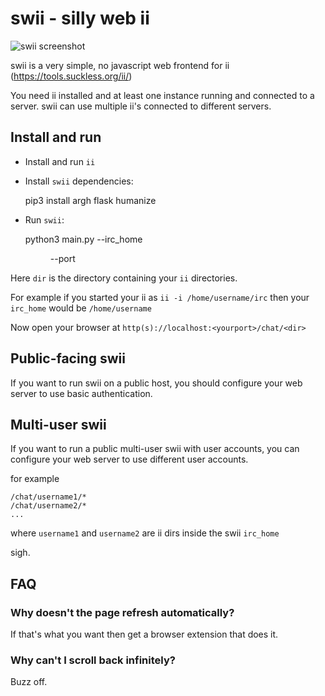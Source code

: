 # swii - silly web ii

![swii screenshot](https://i.imgur.com/dOWjWrt.png)

swii is a very simple, no javascript web frontend for ii (https://tools.suckless.org/ii/)

You need ii installed and at least one instance running and connected to a server. swii can use multiple ii's connected to different servers.

## Install and run

- Install and run `ii`

- Install `swii` dependencies:

    pip3 install argh flask humanize

- Run `swii`:

    python3 main.py --irc_home <dir> --port <port>

Here `dir` is the directory containing your `ii` directories.

For example if you started your ii as `ii -i /home/username/irc` then your `irc_home` would be `/home/username`

Now open your browser at `http(s)://localhost:<yourport>/chat/<dir>`

## Public-facing swii

If you want to run swii on a public host, you should configure your web server to use basic authentication.

## Multi-user swii

If you want to run a public multi-user swii with user accounts, you can configure your web server to use different user accounts.

for example

    /chat/username1/*
    /chat/username2/*
    ...

where `username1` and `username2` are ii dirs inside the swii `irc_home`

sigh.

## FAQ

### Why doesn't the page refresh automatically?

If that's what you want then get a browser extension that does it.

### Why can't I scroll back infinitely?

Buzz off.
